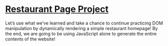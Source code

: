 # [Restaurant Page Project](https://www.theodinproject.com/lessons/node-path-javascript-restaurant-page)

Let’s use what we’ve learned and take a chance to continue practicing DOM manipulation by dynamically rendering a simple restaurant homepage! By the end, we are going to be using JavaScript alone to generate the entire contents of the website!
